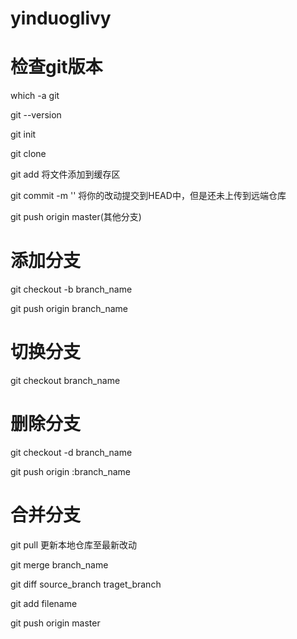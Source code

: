 # yinduoglivy

# 检查git版本

which -a git 

git --version



git init 

git clone 

git add <filename>  将文件添加到缓存区

git commit -m ''    将你的改动提交到HEAD中，但是还未上传到远端仓库


git push origin master(其他分支)  


# 添加分支

git checkout -b branch_name

git push origin branch_name


# 切换分支

git checkout branch_name


# 删除分支

git checkout -d branch_name

git push origin :branch_name


# 合并分支

git pull 更新本地仓库至最新改动


git merge branch_name

git diff source_branch  traget_branch

git add filename

git push origin master

